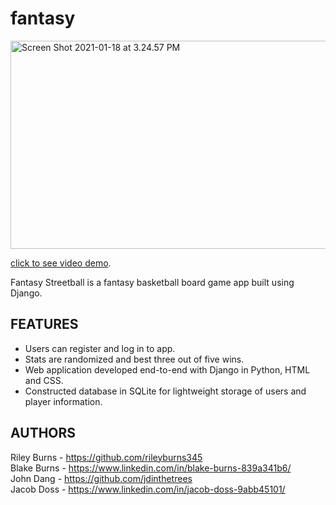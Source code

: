 # fantasy

<a data-flickr-embed="true" href="https://github.com/jdinthetrees/fantasy" title="Screen Shot 2021-01-18 at 3.24.57 PM"><img src="https://live.staticflickr.com/65535/50850773211_55baf8ab38_z.jpg" width="640" height="333" alt="Screen Shot 2021-01-18 at 3.24.57 PM"></a>

<a href="https://vimeo.com/501969082">click to see video demo</a>.

Fantasy Streetball is a fantasy basketball board game app built using Django.

## FEATURES
- Users can register and log in to app.
- Stats are randomized and best three out of five wins.
- Web application developed end-to-end with Django in Python, HTML and CSS.
- Constructed database in SQLite for lightweight storage of users and player information.


## AUTHORS
Riley Burns - https://github.com/rileyburns345<br/>
Blake Burns - https://www.linkedin.com/in/blake-burns-839a341b6/<br/>
John Dang - https://github.com/jdinthetrees<br/>
Jacob Doss - https://www.linkedin.com/in/jacob-doss-9abb45101/<br/>
 
